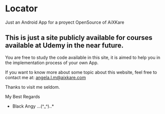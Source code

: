 # Locator
Just an Android App for a proyect OpenSource of AiXKare 

## This is just a site publicly available for courses available at Udemy in the near future.

You are free to study the code available in this site, it is aimed to help you in the implementation process of your own App.

If you want to know more about some topic about this website, feel free to contact me at: angela.l.m@aixkare.com

Thanks to visit me seldom.

My Best Regards 
- Black Angy  ...(^_^)..*
